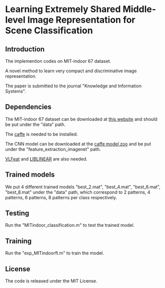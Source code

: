 # Learning Extremely Shared Middle-level Image Representation for Scene Classification

## Introduction

The implemention codes on MIT-indoor 67 dataset.

A novel method to learn very compact and discriminative image representation.

The paper is submitted to the journal "Knowledge and Information Systems".


## Dependencies
The MIT-indoor 67 dataset can be downloaded at [this website](http://web.mit.edu/torralba/www/indoor.html) and should be put under the "data" path.

The [caffe](http://caffe.berkeleyvision.org/) is needed to be installed.

The CNN model can be downloaded at the [caffe model zoo](https://github.com/BVLC/caffe/wiki/Model-Zoo) 
and be put under the "feature_extraction_imagenet" path.

[VLFeat](http://www.vlfeat.org/) and [LIBLINEAR](https://www.csie.ntu.edu.tw/~cjlin/liblinear/) are also needed.


## Trained models
We put 4 different trained models "best_2.mat", "best_4.mat", "best_6.mat", "best_8.mat" under the "data" path, 
which correspond to 2 patterns, 4 patterns, 6 patterns, 8 patterns per class respectively.


## Testing
Run the "MITindoor_classification.m" to test the trained model.


## Training
Run the "exp_MITindoorft.m" to train the model.


## License
The code is released under the MIT License.
